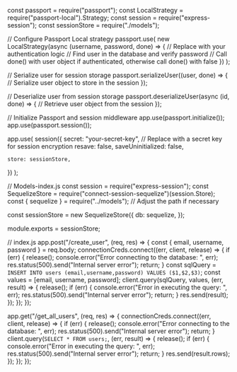 const passport = require("passport");
const LocalStrategy = require("passport-local").Strategy;
const session = require("express-session");
const sessionStore = require("./models");

// Configure Passport Local strategy
passport.use(
new LocalStrategy(async (username, password, done) => {
// Replace with your authentication logic
// Find user in the database and verify password
// Call done() with user object if authenticated, otherwise call done() with false
})
);

// Serialize user for session storage
passport.serializeUser((user, done) => {
// Serialize user object to store in the session
});

// Deserialize user from session storage
passport.deserializeUser(async (id, done) => {
// Retrieve user object from the session
});

// Initialize Passport and session middleware
app.use(passport.initialize());
app.use(passport.session());

app.use(
session({
secret: "your-secret-key", // Replace with a secret key for session encryption
resave: false,
saveUninitialized: false,

    store: sessionStore,

})
);

// Models-index.js
const session = require("express-session");
const SequelizeStore = require("connect-session-sequelize")(session.Store);
const { sequelize } = require("../models"); // Adjust the path if necessary

const sessionStore = new SequelizeStore({
db: sequelize,
});

module.exports = sessionStore;

// index.js
app.post("/create_user", (req, res) => {
const { email, username, password } = req.body;
connectionCreds.connect((err, client, release) => {
if (err) {
release();
console.error("Error connecting to the database: ", err);
res.status(500).send("Internal server error");
return;
}
const sqlQuery = `INSERT INTO users (email,username,password) VALUES ($1,$2,$3)`;
const values = [email, username, password];
client.query(sqlQuery, values, (err, result) => {
release();
if (err) {
console.error("Error in executing the query: ", err);
res.status(500).send("Internal server error");
return;
}
res.send(result);
});
});
});

app.get("/get_all_users", (req, res) => {
connectionCreds.connect((err, client, release) => {
if (err) {
release();
console.error("Error connecting to the database: ", err);
res.status(500).send("Internal server error");
return;
}
client.query(`SELECT * FROM users;`, (err, result) => {
release();
if (err) {
console.error("Error in executing the query: ", err);
res.status(500).send("Internal server error");
return;
}
res.send(result.rows);
});
});
});
